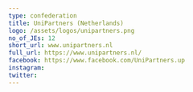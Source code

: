 ```yaml
---
type: confederation
title: UniPartners (Netherlands)
logo: /assets/logos/unipartners.png
no_of_JEs: 12
short_url: www.unipartners.nl
full_url: https://www.unipartners.nl/
facebook: https://www.facebook.com/UniPartners.up
instagram:
twitter:
---
```

